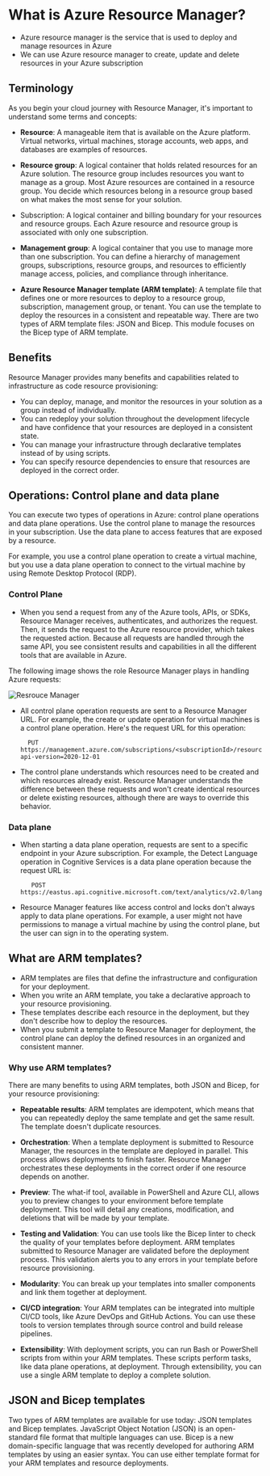 # What is Azure Resource Manager?

- Azure resource manager is the service that is used to deploy and manage resources in Azure
- We can use Azure resource manager to create, update and delete resources in your Azure subscription

## Terminology 

As you begin your cloud journey with Resource Manager, it's important to understand some terms and concepts:

- <b>Resource</b>: A manageable item that is available on the Azure platform. Virtual networks, virtual machines, storage accounts, web apps, and databases are examples of resources.

- <b>Resource group</b>: A logical container that holds related resources for an Azure solution. The resource group includes resources you want to manage as a group. Most Azure resources are contained in a resource group. You decide which resources belong in a resource group based on what makes the most sense for your solution.

- Subscription: A logical container and billing boundary for your resources and resource groups. Each Azure resource and resource group is associated with only one subscription.

- <b>Management group</b>: A logical container that you use to manage more than one subscription. You can define a hierarchy of management groups, subscriptions, resource groups, and resources to efficiently manage access, policies, and compliance through inheritance.

- <b>Azure Resource Manager template (ARM template)</b>: A template file that defines one or more resources to deploy to a resource group, subscription, management group, or tenant. You can use the template to deploy the resources in a consistent and repeatable way. There are two types of ARM template files: JSON and Bicep. This module focuses on the Bicep type of ARM template.


## Benefits

Resource Manager provides many benefits and capabilities related to infrastructure as code resource provisioning:

- You can deploy, manage, and monitor the resources in your solution as a group instead of individually.
- You can redeploy your solution throughout the development lifecycle and have confidence that your resources are deployed in a consistent state.
- You can manage your infrastructure through declarative templates instead of by using scripts.
- You can specify resource dependencies to ensure that resources are deployed in the correct order.


## Operations: Control plane and data plane

You can execute two types of operations in Azure: control plane operations and data plane operations. Use the control plane to manage the resources in your subscription. Use the data plane to access features that are exposed by a resource.

For example, you use a control plane operation to create a virtual machine, but you use a data plane operation to connect to the virtual machine by using Remote Desktop Protocol (RDP).


### Control Plane

- When you send a request from any of the Azure tools, APIs, or SDKs, Resource Manager receives, authenticates, and authorizes the request. Then, it sends the request to the Azure resource provider, which takes the requested action. Because all requests are handled through the same API, you see consistent results and capabilities in all the different tools that are available in Azure.

The following image shows the role Resource Manager plays in handling Azure requests:

<img src="https://docs.microsoft.com/en-us/learn/modules/includes/media/azure-resource-manager.png" alt="Resrouce Manager" style="text-align:center: 10px;" />


- All control plane operation requests are sent to a Resource Manager URL. For example, the create or update operation for virtual machines is a control plane operation. Here's the request URL for this operation:

        PUT https://management.azure.com/subscriptions/<subscriptionId>/resourceGroups/<resourceGroupName>/providers/Microsoft.Compute/virtualMachines/{virtualMachineName}?api-version=2020-12-01


- The control plane understands which resources need to be created and which resources already exist. Resource Manager understands the difference between these requests and won't create identical resources or delete existing resources, although there are ways to override this behavior.


### Data plane

- When starting a data plane operation, requests are sent to a specific endpoint in your Azure subscription. For example, the Detect Language operation in Cognitive Services is a data plane operation because the request URL is:


         POST https://eastus.api.cognitive.microsoft.com/text/analytics/v2.0/languages


- Resource Manager features like access control and locks don't always apply to data plane operations. For example, a user might not have permissions to manage a virtual machine by using the control plane, but the user can sign in to the operating system.


## What are ARM templates?

- ARM templates are files that define the infrastructure and configuration for your deployment. 
- When you write an ARM template, you take a declarative approach to your resource provisioning. 
- These templates describe each resource in the deployment, but they don't describe how to deploy the resources. 
- When you submit a template to Resource Manager for deployment, the control plane can deploy the defined resources in an organized and consistent manner. 

### Why use ARM templates?

There are many benefits to using ARM templates, both JSON and Bicep, for your resource provisioning:

- <b>Repeatable results</b>: ARM templates are idempotent, which means that you can repeatedly deploy the same template and get the same result. The template doesn't duplicate resources.

- <b>Orchestration</b>: When a template deployment is submitted to Resource Manager, the resources in the template are deployed in parallel. This process allows deployments to finish faster. Resource Manager orchestrates these deployments in the correct order if one resource depends on another.

- <b>Preview</b>: The what-if tool, available in PowerShell and Azure CLI, allows you to preview changes to your environment before template deployment. This tool will detail any creations, modification, and deletions that will be made by your template.

- <b>Testing and Validation</b>: You can use tools like the Bicep linter to check the quality of your templates before deployment. ARM templates submitted to Resource Manager are validated before the deployment process. This validation alerts you to any errors in your template before resource provisioning.

- <b>Modularity</b>: You can break up your templates into smaller components and link them together at deployment.

- <b>CI/CD integration</b>: Your ARM templates can be integrated into multiple CI/CD tools, like Azure DevOps and GitHub Actions. You can use these tools to version templates through source control and build release pipelines.

- <b>Extensibility</b>: With deployment scripts, you can run Bash or PowerShell scripts from within your ARM templates. These scripts perform tasks, like data plane operations, at deployment. Through extensibility, you can use a single ARM template to deploy a complete solution.


## JSON and Bicep templates

Two types of ARM templates are available for use today: JSON templates and Bicep templates. JavaScript Object Notation (JSON) is an open-standard file format that multiple languages can use. Bicep is a new domain-specific language that was recently developed for authoring ARM templates by using an easier syntax. You can use either template format for your ARM templates and resource deployments.


